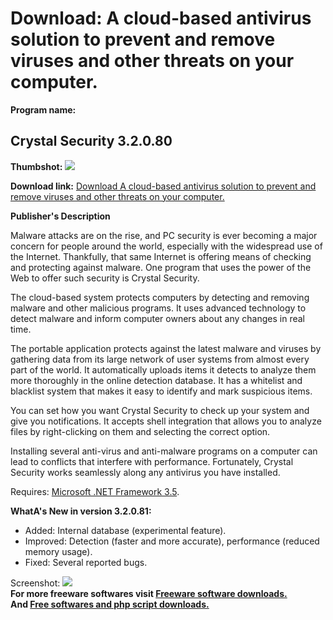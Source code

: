# Download: A cloud-based antivirus solution to prevent and remove viruses and other threats on your computer.

**Program name:**

## Crystal Security 3.2.0.80

  
**Thumbshot:** ![](http://www.freewarefiles.com/screenshot/crystalsecurity_md.jpg)   
  
**Download link:** [Download A cloud-based antivirus solution to prevent and remove viruses and other threats on your computer.](http://freesoftwares.boysofts.com/Crystal-Security_program_99151.html)  
  


**Publisher's Description**  
  


Malware attacks are on the rise, and PC security is ever becoming a major concern for people around the world, especially with the widespread use of the Internet. Thankfully, that same Internet is offering means of checking and protecting against malware. One program that uses the power of the Web to offer such security is Crystal Security. 

The cloud-based system protects computers by detecting and removing malware and other malicious programs. It uses advanced technology to detect malware and inform computer owners about any changes in real time.

The portable application protects against the latest malware and viruses by gathering data from its large network of user systems from almost every part of the world. It automatically uploads items it detects to analyze them more thoroughly in the online detection database. It has a whitelist and blacklist system that makes it easy to identify and mark suspicious items.

You can set how you want Crystal Security to check up your system and give you notifications. It accepts shell integration that allows you to analyze files by right-clicking on them and selecting the correct option.

Installing several anti-virus and anti-malware programs on a computer can lead to conflicts that interfere with performance. Fortunately, Crystal Security works seamlessly along any antivirus you have installed.

Requires: [Microsoft .NET Framework 3.5](http://www.freewarefiles.com/Microsoft-NET-Framework-3_program_31320.html). 

**WhatA's New in version 3.2.0.81:**

  * Added: Internal database (experimental feature). 
  * Improved: Detection (faster and more accurate), performance (reduced memory usage). 
  * Fixed: Several reported bugs. 

  
  
Screenshot: ![](http://www.freewarefiles.com/screenshot/crystalsecurity.jpg)   
**For more freeware softwares visit [Freeware software downloads.](http://freesoftwares.boysofts.com/)**   
**And [Free softwares and php script downloads.](http://www.boysofts.com/)**
